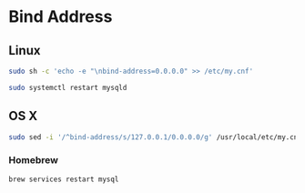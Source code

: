 # Bind Address

## Linux

```sh
sudo sh -c 'echo -e "\nbind-address=0.0.0.0" >> /etc/my.cnf'
```

```sh
sudo systemctl restart mysqld
```

## OS X

```sh
sudo sed -i '/^bind-address/s/127.0.0.1/0.0.0.0/g' /usr/local/etc/my.cnf
```

### Homebrew

```sh
brew services restart mysql
```
